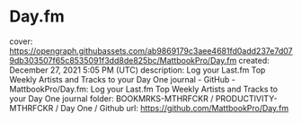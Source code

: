 # Day.fm

cover: https://opengraph.githubassets.com/ab9869179c3aee4681fd0add237e7d079db303507f65c8535091f3dd8de825bc/MattbookPro/Day.fm
created: December 27, 2021 5:05 PM (UTC)
description: Log your Last.fm Top Weekly Artists and Tracks to your Day One journal - GitHub - MattbookPro/Day.fm: Log your Last.fm Top Weekly Artists and Tracks to your Day One journal
folder: BOOKMRKS-MTHRFCKR / PRODUCTIVITY-MTHRFCKR / Day One / Github
url: https://github.com/MattbookPro/Day.fm